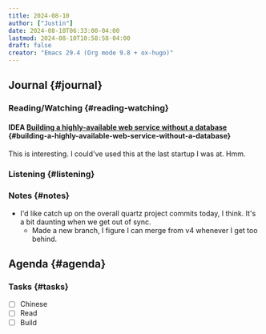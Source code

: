 ```yaml
---
title: 2024-08-10
author: ["Justin"]
date: 2024-08-10T06:33:00-04:00
lastmod: 2024-08-10T10:58:58-04:00
draft: false
creator: "Emacs 29.4 (Org mode 9.8 + ox-hugo)"
---
```


<div class="outline-1 jvc">

## Journal {#journal}

<div class="outline-2 jvc">

### Reading/Watching {#reading-watching}

<div class="outline-3 jvc">

#### <span class="org-todo todo IDEA">IDEA</span> [Building a highly-available web service without a database](https://blog.screenshotbot.io/2024/08/10/building-a-highly-available-web-service-without-a-database/) {#building-a-highly-available-web-service-without-a-database}

This is interesting. I could've used this at the last startup I was at. Hmm.

</div>

</div>

<div class="outline-2 jvc">

### Listening {#listening}


</div>

<div class="outline-2 jvc">

### Notes {#notes}

-   I'd like catch up on the overall quartz project commits today, I think. It's a
    bit daunting when we get out of sync.
    -   Made a new branch, I figure I can merge from v4 whenever I get too behind.

</div>

</div>

<div class="outline-1 jvc">

## Agenda {#agenda}

<div class="outline-2 jvc">

### Tasks {#tasks}

-   [ ] Chinese
-   [ ] Read
-   [ ] Build

</div>

</div>
